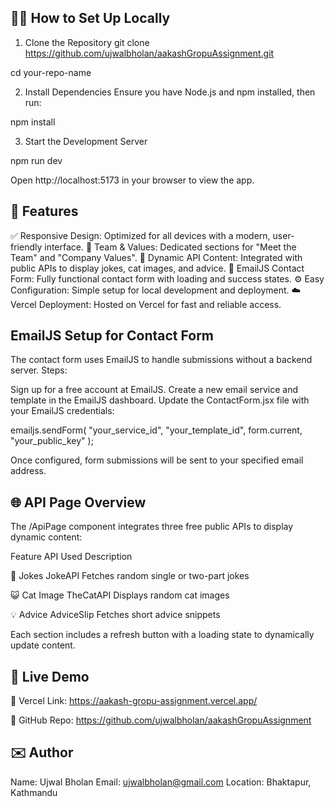 ## 🧑‍💻 How to Set Up Locally
1. Clone the Repository
git clone https://github.com/ujwalbholan/aakashGropuAssignment.git

cd your-repo-name

2. Install Dependencies
Ensure you have Node.js and npm installed, then run:

npm install

3. Start the Development Server

npm run dev

Open http://localhost:5173 in your browser to view the app.

## 🚀 Features

✅ Responsive Design: Optimized for all devices with a modern, user-friendly interface.
🧠 Team & Values: Dedicated sections for "Meet the Team" and "Company Values".
🎡 Dynamic API Content: Integrated with public APIs to display jokes, cat images, and advice.
📩 EmailJS Contact Form: Fully functional contact form with loading and success states.
⚙️ Easy Configuration: Simple setup for local development and deployment.
☁️ Vercel Deployment: Hosted on Vercel for fast and reliable access.

## EmailJS Setup for Contact Form
The contact form uses EmailJS to handle submissions without a backend server.
Steps:

Sign up for a free account at EmailJS.
Create a new email service and template in the EmailJS dashboard.
Update the ContactForm.jsx file with your EmailJS credentials:

emailjs.sendForm(
  "your_service_id",
  "your_template_id",
  form.current,
  "your_public_key"
);

Once configured, form submissions will be sent to your specified email address.

## 🌐 API Page Overview
The /ApiPage component integrates three free public APIs to display dynamic content:



Feature
API Used
Description



🤣 Jokes
JokeAPI
Fetches random single or two-part jokes


😺 Cat Image
TheCatAPI
Displays random cat images


💡 Advice
AdviceSlip
Fetches short advice snippets


Each section includes a refresh button with a loading state to dynamically update content.

## 📍 Live Demo

🔗 Vercel Link: https://aakash-gropu-assignment.vercel.app/

📁 GitHub Repo: https://github.com/ujwalbholan/aakashGropuAssignment


## ✉️ Author

Name: Ujwal Bholan
Email: ujwalbholan@gmail.com
Location: Bhaktapur, Kathmandu